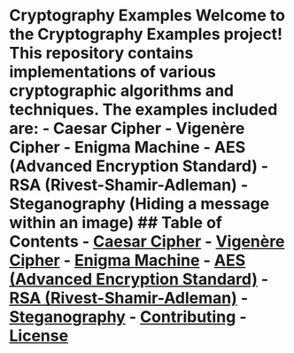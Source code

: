 # Cryptography Examples Welcome to the Cryptography Examples project! This repository contains implementations of various cryptographic algorithms and techniques. The examples included are: - Caesar Cipher - Vigenère Cipher - Enigma Machine - AES (Advanced Encryption Standard) - RSA (Rivest-Shamir-Adleman) - Steganography (Hiding a message within an image) ## Table of Contents - [Caesar Cipher](#caesar-cipher) - [Vigenère Cipher](#vigenère-cipher) - [Enigma Machine](#enigma-machine) - [AES (Advanced Encryption Standard)](#aes-advanced-encryption-standard) - [RSA (Rivest-Shamir-Adleman)](#rsa-rivest-shamir-adleman) - [Steganography](#steganography) - [Contributing](#contributing) - [License](#license)
